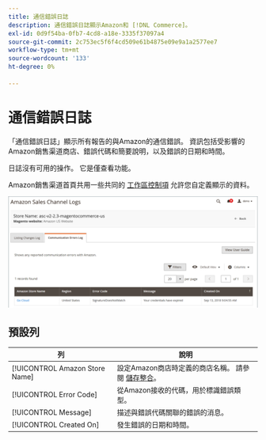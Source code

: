 ```yaml
---
title: 通信錯誤日誌
description: 通信錯誤日誌顯示Amazon和 [!DNL Commerce]。
exl-id: 0d9f54ba-0fb7-4cd8-a18e-3335f37097a4
source-git-commit: 2c753ec5f6f4cd509e61b4875e09e9a1a2577ee7
workflow-type: tm+mt
source-wordcount: '133'
ht-degree: 0%

---
```


# 通信錯誤日誌

「通信錯誤日誌」顯示所有報告的與Amazon的通信錯誤。 資訊包括受影響的Amazon銷售渠道商店、錯誤代碼和簡要說明，以及錯誤的日期和時間。

日誌沒有可用的操作。 它是僅查看功能。

Amazon銷售渠道首頁共用一些共同的 [工作區控制項](./workspace-controls.md) 允許您自定義顯示的資料。

![通信錯誤日誌](assets/amazon-comm-errors-log.png)

## 預設列

| 列 | 說明 |
|--- |--- |
| [!UICONTROL Amazon Store Name] | 設定Amazon商店時定義的商店名稱。 請參閱 [儲存整合](./store-integration.md)。 |
| [!UICONTROL Error Code] | 從Amazon接收的代碼，用於標識錯誤類型。 |
| [!UICONTROL Message] | 描述與錯誤代碼關聯的錯誤的消息。 |
| [!UICONTROL Created On] | 發生錯誤的日期和時間。 |
